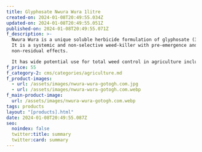 ```yaml
---
title: Glyphosate Nwura Wura 1litre
created-on: 2024-01-08T20:49:55.034Z
updated-on: 2024-01-08T20:49:55.051Z
published-on: 2024-01-08T20:49:55.071Z
f_description: >-
  Nwura Wura is a unique soluble herbicide formulation of glyphosate (360 g/l).
  It is a systemic and non-selective weed-killer with pre-emergence and
  non-residual effects. 

  It has wide potential use for total weed control in agriculture including horticulture, forestry, and non-crop areas. 
f_price: 55
f_category-2: cms/categories/agriculture.md
f_product-images:
  - url: /assets/images/nwura-wura-gotogh.com.jpg
  - url: /assets/images/nwura-wura-gotogh.com.webp
f_main-product-image:
  url: /assets/images/nwura-wura-gotogh.com.webp
tags: products
layout: "[products].html"
date: 2024-01-08T20:49:55.087Z
seo:
  noindex: false
  twitter:title: summary
  twitter:card: summary
---
```

